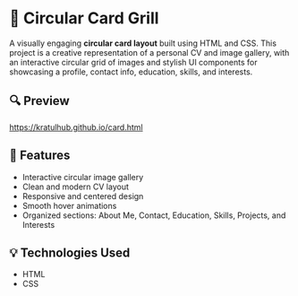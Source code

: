 # 🔵 Circular Card Grill

A visually engaging **circular card layout** built using HTML and CSS. This project is a creative representation of a personal CV and image gallery, with an interactive circular grid of images and stylish UI components for showcasing a profile, contact info, education, skills, and interests.

## 🔍 Preview

https://kratulhub.github.io/card.html


## 🚀 Features

- Interactive circular image gallery
- Clean and modern CV layout
- Responsive and centered design
- Smooth hover animations
- Organized sections: About Me, Contact, Education, Skills, Projects, and Interests

## 💡 Technologies Used

- HTML
- CSS

